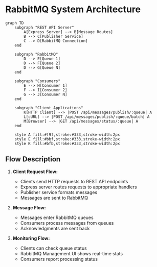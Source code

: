 # RabbitMQ System Architecture

```mermaid
graph TD
    subgraph "REST API Server"
        A[Express Server] --> B[Message Routes]
        B --> C[Publisher Service]
        C --> D[RabbitMQ Connection]
    end

    subgraph "RabbitMQ"
        D --> E[Queue 1]
        D --> F[Queue 2]
        D --> G[Queue N]
    end

    subgraph "Consumers"
        E --> H[Consumer 1]
        F --> I[Consumer 2]
        G --> J[Consumer N]
    end

    subgraph "Client Applications"
        K[HTTP Client] --> |POST /api/messages/publish/:queue| A
        L[cURL] --> |POST /api/messages/publish/:queue/batch| A
        M[Browser] --> |GET /api/messages/status/:queue| A
    end

    style A fill:#f9f,stroke:#333,stroke-width:2px
    style E fill:#bbf,stroke:#333,stroke-width:2px
    style K fill:#bfb,stroke:#333,stroke-width:2px
```

## Flow Description

1. **Client Request Flow:**
   - Clients send HTTP requests to REST API endpoints
   - Express server routes requests to appropriate handlers
   - Publisher service formats messages
   - Messages are sent to RabbitMQ

2. **Message Flow:**
   - Messages enter RabbitMQ queues
   - Consumers process messages from queues
   - Acknowledgments are sent back

3. **Monitoring Flow:**
   - Clients can check queue status
   - RabbitMQ Management UI shows real-time stats
   - Consumers report processing status
